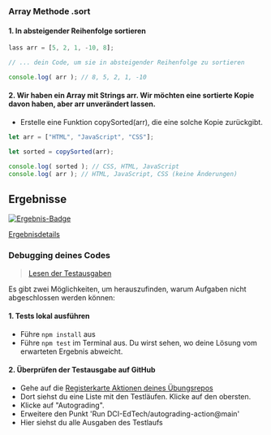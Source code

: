 ### Array Methode .sort

#### 1. In absteigender Reihenfolge sortieren

```js
lass arr = [5, 2, 1, -10, 8];

// ... dein Code, um sie in absteigender Reihenfolge zu sortieren

console.log( arr ); // 8, 5, 2, 1, -10
```

#### 2. Wir haben ein Array mit Strings arr. Wir möchten eine sortierte Kopie davon haben, aber arr unverändert lassen.

* Erstelle eine Funktion copySorted(arr), die eine solche Kopie zurückgibt.

```js
let arr = ["HTML", "JavaScript", "CSS"];

let sorted = copySorted(arr);

console.log( sorted ); // CSS, HTML, JavaScript
console.log( arr ); // HTML, JavaScript, CSS (keine Änderungen)
```
[//]: # (autograding info start)
## Ergebnisse
  [![Ergebnis-Badge](../../blob/badges/.github/badges/autograding/badge.svg)](https://github.com/DigitalCareerInstitute/PB-Data-Structure-ArrayMethod-sort/actions)
  
  [Ergebnisdetails](https://github.com/DigitalCareerInstitute/PB-Data-Structure-ArrayMethod-sort/actions)
  
  ### Debugging deines Codes
  > [Lesen der Testausgaben](https://github.com/DCI-EdTech/autograding-setup/wiki/Reading-test-outputs)
  
  Es gibt zwei Möglichkeiten, um herauszufinden, warum Aufgaben nicht abgeschlossen werden können:
  #### 1. Tests lokal ausführen
  - Führe `npm install` aus
  - Führe `npm test` im Terminal aus. Du wirst sehen, wo deine Lösung vom erwarteten Ergebnis abweicht.
  
  #### 2. Überprüfen der Testausgabe auf GitHub
  - Gehe auf die [Registerkarte Aktionen deines Übungsrepos](https://github.com/DigitalCareerInstitute/PB-Data-Structure-ArrayMethod-sort/actions)
  - Dort siehst du eine Liste mit den Testläufen. Klicke auf den obersten.
  - Klicke auf "Autograding".
  - Erweitere den Punkt 'Run DCI-EdTech/autograding-action@main'
  - Hier siehst du alle Ausgaben des Testlaufs
[//]: # (autograding info end)